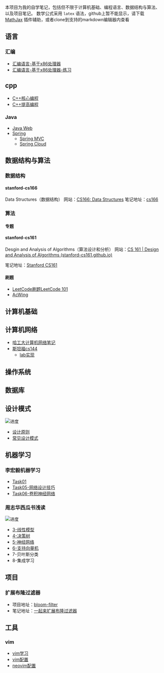 本项目为我的自学笔记，包括但不限于计算机基础、编程语言、数据结构与算法、以及项目笔记。
数学公式采用 `latex` 语法，github上暂不能显示，请下载 [MathJax](https://chrome.google.com/webstore/detail/mathjax-plugin-for-github/ioemnmodlmafdkllaclgeombjnmnbima) 插件辅助，或者clone到支持的markdown编辑器内查看


## 语言

### 汇编
- [汇编语言-基于x86处理器](../../../base/lang/assembly/汇编语言-基于x86处理器.md)
- [汇编语言-基于x86处理器-练习](../../../base/lang/assembly/汇编语言-基于x86处理器-练习.md)

## cpp
- [C++核心编程](../../../base/lang/cpp/C++核心编程.md)
- [C++提高编程](../../../base/lang/cpp/C++提高编程.md)

### Java

- [Java Web](../../../base/lang/Java/Java%20Web.md)
- [Spring](../../../base/lang/Java/spring/Spring.md)
	- [Spring MVC](../../../base/lang/Java/spring/SpringMVC.md)
	- [Spring Cloud](../../../base/lang/Java/spring/spring-cloud/README.md)


## 数据结构与算法

### 数据结构


#### stanford-cs166
Data Structures（数据结构）
网站：[CS166: Data Structures](http://web.stanford.edu/class/archive/cs/cs166/cs166.1226/)
笔记地址：[cs166](../../stanford-cs166/README.md)

### 算法

#### 专题

#### stanford-cs161
Desgin and Analysis of Algorithms（算法设计和分析）
网站：[CS 161 | Design and Analysis of Algorithms (stanford-cs161.github.io)](https://stanford-cs161.github.io/summer2022/)

笔记地址：[Stanford CS161](../../stanford-cs161/README.md)

#### 刷题
- [LeetCode刷题LeetCode 101](algo/leetcode/LeetCode%20101.md)
- [AcWing](algo/acwing/README.md)


## 计算机基础

## 计算机网络

- [哈工大计算机网络笔记](../../../base/cnet/哈工大/README.md)
- [斯坦福cs144](../../../base/cnet/cs144/cs144%20Introdiction.md)
	- [lab实现](../../../base/cnet/cs144/cs144%20Introdiction.md#Lab实现)


## 操作系统


## 数据库



## 设计模式
![进度](https://progress-bar.dev/5/?scale=28&suffix=/28)
- [设计原则](../../../base/design-pattern/设计模式与设计原则.md#设计原则)
- [常见设计模式](../../../base/design-pattern/设计模式与设计原则.md#常见设计模式)



## 机器学习

### 李宏毅机器学习
- [Task01](ai/LeeML/Task01.md)
- [Task05-网络设计技巧](ai/LeeML/Task05-网络设计技巧.md)
- [Task06-卷积神经网络](ai/LeeML/Task06-卷积神经网络.md)

### 周志华西瓜书浅读

![进度](https://progress-bar.dev/6/?scale=16&suffix=/16)
- [3-线性模型](ai/watermelon/3-线性模型.md)
- [4-决策树](ai/watermelon/4-决策树.md)
- [5-神经网络](ai/watermelon/5-神经网络.md)
- [6-支持向量机](ai/watermelon/6-svm.md)
- 7-贝叶斯分类
- 8-集成学习


## 项目

### 扩展布隆过滤器
- 项目地址：[bloom-filter](https://github.com/hyperv0id/bloom-filter)
- 笔记地址：[一起来扩展布隆过滤器](pojo/字节镜像计划/一起来扩展布隆过滤器/项目内容.md)



## 工具

### vim
- [vim学习](tools/vim/什么是vim.md)
- [vim配置](tools/vim/vim配置.md)
- [neovim配置](tools/vim/neovim配置.md)